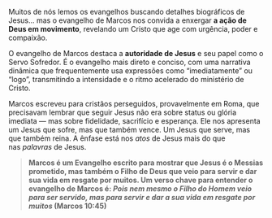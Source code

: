 Muitos de nós lemos os evangelhos buscando detalhes biográficos de Jesus… mas o evangelho de Marcos nos convida a enxergar **a ação de Deus em movimento**, revelando um Cristo que age com urgência, poder e compaixão.

O evangelho de Marcos destaca a **autoridade de Jesus** e seu papel como o Servo Sofredor. É o evangelho mais direto e conciso, com uma narrativa dinâmica que frequentemente usa expressões como “imediatamente” ou “logo”, transmitindo a intensidade e o ritmo acelerado do ministério de Cristo.

Marcos escreveu para cristãos perseguidos, provavelmente em Roma, que precisavam lembrar que seguir Jesus não era sobre status ou glória imediata — mas sobre fidelidade, sacrifício e esperança. Ele nos apresenta um Jesus que sofre, mas que também vence. Um Jesus que serve, mas que também reina. A ênfase está nos *atos* de Jesus mais do que nas *palavras* de Jesus. 

> **Marcos é um Evangelho escrito para mostrar que Jesus é o Messias prometido, mas também o Filho de Deus que veio para servir e dar sua vida em resgate por muitos. Um verso chave para entender o evangelho de Marcos é: *Pois nem mesmo o Filho do Homem veio para ser servido, mas para servir e dar a sua vida em resgate por muitos* (Marcos 10:45)**